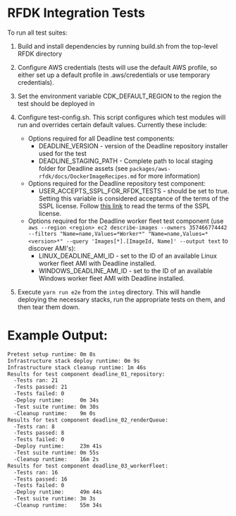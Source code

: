 # RFDK Integration Tests

To run all test suites:

1. Build and install dependencies by running build.sh from the top-level RFDK directory

1. Configure AWS credentials (tests will use the default AWS profile, so either set up a default profile in .aws/credentials or use temporary credentials).

1. Set the environment variable CDK_DEFAULT_REGION to the region the test should be deployed in

1. Configure test-config.sh. This script configures which test modules will run and overrides certain default values. Currently these include:
    * Options required for all Deadline test components:
      * DEADLINE_VERSION - version of the Deadline repository installer used for the test
      * DEADLINE_STAGING_PATH - Complete path to local staging folder for Deadline assets (see `packages/aws-rfdk/docs/DockerImageRecipes.md` for more information)
    * Options required for the Deadline repository test component:
      * USER_ACCEPTS_SSPL_FOR_RFDK_TESTS - should be set to true. Setting this variable is considered acceptance of the terms of the SSPL license. Follow [this link](https://www.mongodb.com/licensing/server-side-public-license) to read the terms of the SSPL license.
    * Options required for the Deadline worker fleet test component (use `aws --region <region> ec2 describe-images --owners 357466774442 --filters "Name=name,Values=*Worker*" "Name=name,Values=*<version>*" --query 'Images[*].[ImageId, Name]' --output text` to discover AMI's):
      * LINUX_DEADLINE_AMI_ID - set to the ID of an available Linux worker fleet AMI with Deadline installed.
      * WINDOWS_DEADLINE_AMI_ID - set to the ID of an available Windows worker fleet AMI with Deadline installed.

1. Execute `yarn run e2e` from the `integ` directory. This will handle deploying the necessary stacks, run the appropriate tests on them, and then tear them down.

# Example Output:

```bash
Pretest setup runtime: 0m 8s
Infrastructure stack deploy runtime: 0m 9s
Infrastructure stack cleanup runtime: 1m 46s
Results for test component deadline_01_repository: 
  -Tests ran: 21
  -Tests passed: 21
  -Tests failed: 0
  -Deploy runtime:     0m 34s
  -Test suite runtime: 0m 30s
  -Cleanup runtime:    9m 0s
Results for test component deadline_02_renderQueue: 
  -Tests ran: 8
  -Tests passed: 8
  -Tests failed: 0
  -Deploy runtime:     23m 41s
  -Test suite runtime: 0m 55s
  -Cleanup runtime:    16m 2s
Results for test component deadline_03_workerFleet: 
  -Tests ran: 16
  -Tests passed: 16
  -Tests failed: 0
  -Deploy runtime:     49m 44s
  -Test suite runtime: 3m 3s
  -Cleanup runtime:    55m 34s
```
